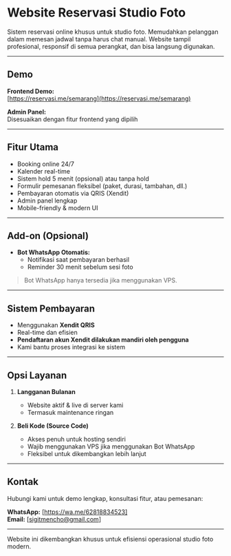 # Website Reservasi Studio Foto

Sistem reservasi online khusus untuk studio foto. Memudahkan pelanggan dalam memesan jadwal tanpa harus chat manual. Website tampil profesional, responsif di semua perangkat, dan bisa langsung digunakan.

---

## Demo

**Frontend Demo:**  
[https://reservasi.me/semarang](https://reservasi.me/semarang)

**Admin Panel:**  
Disesuaikan dengan fitur frontend yang dipilih

---

## Fitur Utama

- Booking online 24/7
- Kalender real-time
- Sistem hold 5 menit (opsional) atau tanpa hold
- Formulir pemesanan fleksibel (paket, durasi, tambahan, dll.)
- Pembayaran otomatis via QRIS (Xendit)
- Admin panel lengkap
- Mobile-friendly & modern UI

---

## Add-on (Opsional)

- **Bot WhatsApp Otomatis:**
  - Notifikasi saat pembayaran berhasil
  - Reminder 30 menit sebelum sesi foto

> Bot WhatsApp hanya tersedia jika menggunakan VPS.

---

## Sistem Pembayaran

- Menggunakan **Xendit QRIS**
- Real-time dan efisien
- **Pendaftaran akun Xendit dilakukan mandiri oleh pengguna**
- Kami bantu proses integrasi ke sistem

---

## Opsi Layanan

1. **Langganan Bulanan**  
   - Website aktif & live di server kami  
   - Termasuk maintenance ringan  

2. **Beli Kode (Source Code)**  
   - Akses penuh untuk hosting sendiri  
   - Wajib menggunakan VPS jika menggunakan Bot WhatsApp  
   - Fleksibel untuk dikembangkan lebih lanjut

---

## Kontak

Hubungi kami untuk demo lengkap, konsultasi fitur, atau pemesanan:

**WhatsApp:** [https://wa.me/62818834523]  
**Email:** [sigitmencho@gmail.com]

---

Website ini dikembangkan khusus untuk efisiensi operasional studio foto modern.
